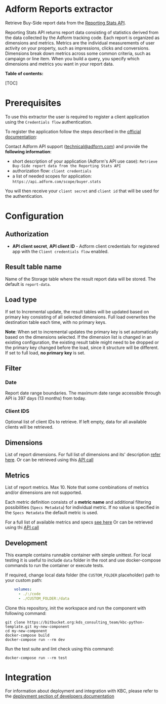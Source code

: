 # Adform Reports extractor

Retrieve Buy-Side report data from the [Reporting Stats API](https://api.adform.com/help/guides/how-to-report-on-campaigns/reporting-stats).
    
Reporting Stats API returns report data consisting of statistics derived from the data collected by the Adform tracking code. 
Each report is organized as dimensions and metrics. Metrics are the individual measurements of user activity on your property, 
such as impressions, clicks and conversions. Dimensions break down metrics across some common criteria, 
such as campaign or line item. When you build a query, you specify which dimensions 
and metrics you want in your report data.


**Table of contents:**  
  
[TOC]

# Prerequisites

To use this extractor the user is required to register a client application using the `Credentials flow` authentication. 

To register the application follow the steps described in the [official documentation](https://api.adform.com/help/guides/getting-started/authorization-guide#prerequisites):

Contact Adform API support (technical@adform.com) and provide the **following information**:

- short description of your application (Adform's API use case): `Retrieve Buy-Side report data from the Reporting Stats API`
- authorization flow: `client credentials`
- a list of needed scopes for application: `https://api.adform.com/scope/buyer.stats`

You will then receive your `client secret` and `client id` that will be used for the authentication.


# Configuration

## Authorization

- **API client secret**, **API client ID** - Adform client credentials for registered app with the `Client credentials flow` enabled.

## Result table name

Name of the Storage table where the result report data will be stored. The default is `report-data`.

## Load type

If set to Incremental update, the result tables will be updated based on primary key consisting of all selected dimensions. Full load overwrites the destination table each time, with no primary keys.

**Note**: When set to incremental updates the primary key is set automatically based on the dimensions selected. 
If the dimension list is changed in an existing configuration, the existing result table might need to be dropped or the primary key changed before the load, since it structure 
will be different. If set to full load, **no primary key** is set.

## Filter

### Date

Report date range boundaries. The maximum date range accessible through API is 397 days (13 months) from today.

### Client IDS

Optional list of client IDs to retrieve. If left empty, data for all available clients will be retrieved.

## Dimensions

List of report dimensions. For full list of dimensions and its' description [refer here](docs/available_dimensions.md). 
Or can be retrieved using this [API call](https://api.adform.com/help/references/buyer-solutions/reporting/metadata/dimensions) 

## Metrics

List of report metrics. Max 10. Note that some combinations of metrics and/or dimensions are not supported.

Each metric definition consists of a **metric name** and additional filtering possibilities (`Specs Metadata`) for individual metric. 
If no value is specified in the `Specs Metadata` the default metric is used.

For a full list of available metrics and specs [see here](https://bitbucket.org/kds_consulting_team/kds-team.ex-adform-reports/raw/a5e14ac3450e4e1ab5b3cdb061493e2d5078108f/docs/available_metrics.md)
Or can be retrieved using thi [API call](https://api.adform.com/help/guides/how-to-report-on-campaigns/reporting-stats/metrics)
 
## Development
 
This example contains runnable container with simple unittest. For local testing it is useful to include `data` folder in the root
and use docker-compose commands to run the container or execute tests. 

If required, change local data folder (the `CUSTOM_FOLDER` placeholder) path to your custom path:
```yaml
    volumes:
      - ./:/code
      - ./CUSTOM_FOLDER:/data
```

Clone this repository, init the workspace and run the component with following command:

```
git clone https://bitbucket.org:kds_consulting_team/kbc-python-template.git my-new-component
cd my-new-component
docker-compose build
docker-compose run --rm dev
```

Run the test suite and lint check using this command:

```
docker-compose run --rm test
```

# Integration

For information about deployment and integration with KBC, please refer to the [deployment section of developers documentation](https://developers.keboola.com/extend/component/deployment/) 